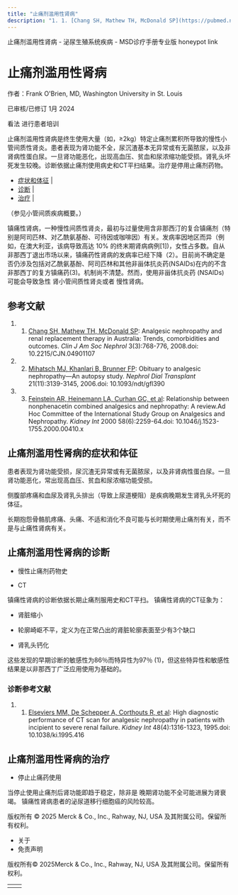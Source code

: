 ```yaml
---
title: "止痛剂滥用性肾病"
description: "1. 1. [Chang SH, Mathew TH, McDonald SP](https://pubmed.ncbi.nlm.nih.gov/18272825/): Analgesic nephropathy and renal replacement therapy in Australia: Trends, comorbidities and outcomes. _Clin J Am Soc Nephrol_ 3(3):768-776, 2008.doi: 10.2215/CJN.04901107"
---
```


﻿止痛剂滥用性肾病 \- 泌尿生殖系统疾病 \- MSD诊疗手册专业版 honeypot link

# 止痛剂滥用性肾病

作者：Frank O'Brien, MD, Washington University in St. Louis

已审核/已修订 1月 2024

看法 进行患者培训

止痛剂滥用性肾病是终生使用大量（如，≥2kg）特定止痛剂累积所导致的慢性小管间质性肾炎。患者表现为肾功能不全，尿沉渣基本无异常或有无菌脓尿，以及非肾病性蛋白尿。一旦肾功能恶化，出现高血压、贫血和尿浓缩功能受损。肾乳头坏死发生较晚。诊断依据止痛剂使用病史和CT平扫结果。治疗是停用止痛剂药物。

- [症状和体征](#症状和体征_v25245803_zh) \|
- [诊断](#诊断_v25245808_zh) \|
- [治疗](#治疗_v25245824_zh) \|

（参见小管间质疾病概要。）

镇痛性肾病，一种慢性间质性肾炎，最初与过量使用含非那西汀的复合镇痛剂（特别是阿司匹林、对乙酰氨基酚、可待因或咖啡因）有关。发病率因地区而异（例如，在澳大利亚，该病导致高达 10% 的终末期肾病病例\[1\])，女性占多数。自从非那西丁退出市场以来，镇痛药性肾病的发病率已经下降（2）。目前尚不确定是否仍涉及包括对乙酰氨基酚、阿司匹林和其他非甾体抗炎药(NSAIDs)在内的不含非那西丁的复方镇痛药(3)。机制尚不清楚。然而，使用非甾体抗炎药 (NSAIDs) 可能会导致急性 肾小管间质性肾炎或者 慢性肾病。

## 参考文献

1. 1. [Chang SH, Mathew TH, McDonald SP](https://pubmed.ncbi.nlm.nih.gov/18272825/): Analgesic nephropathy and renal replacement therapy in Australia: Trends, comorbidities and outcomes. _Clin J Am Soc Nephrol_ 3(3):768-776, 2008.doi: 10.2215/CJN.04901107

2. 2. [Mihatsch MJ, Khanlari B, Brunner FP](https://pubmed.ncbi.nlm.nih.gov/16891638/): Obituary to analgesic nephropathy—An autopsy study. _Nephrol Dial Transplant_ 21(11):3139-3145, 2006.doi: 10.1093/ndt/gfl390

3. 3. [Feinstein AR, Heinemann LA, Curhan GC, et al](https://pubmed.ncbi.nlm.nih.gov/11115060/): Relationship between nonphenacetin combined analgesics and nephropathy: A review.Ad Hoc Committee of the International Study Group on Analgesics and Nephropathy. _Kidney Int_ 2000 58(6):2259-64.doi: 10.1046/j.1523-1755.2000.00410.x


## 止痛剂滥用性肾病的症状和体征

患者表现为肾功能受损，尿沉渣无异常或有无菌脓尿，以及非肾病性蛋白尿。一旦肾功能恶化，常出现高血压、贫血和尿浓缩功能受损。

侧腹部疼痛和血尿及肾乳头排出（导致上尿道梗阻）是疾病晚期发生肾乳头坏死的体征。

长期抱怨骨骼肌疼痛、头痛、不适和消化不良可能与长时期使用止痛剂有关，而不是与止痛性肾病有关。

## 止痛剂滥用性肾病的诊断

- 慢性止痛剂药物史

- CT


镇痛性肾病的诊断依据长期止痛剂服用史和CT平扫。 镇痛性肾病的CT征象为：

- 肾脏缩小

- 轮廓崎岖不平，定义为在正常凸出的肾脏轮廓表面至少有3个缺口

- 肾乳头钙化


这些发现的早期诊断的敏感性为86％而特异性为97％ (1)，但这些特异性和敏感性结果是以非那西丁广泛应用使用为基础的。

### 诊断参考文献

1. 1. [Elseviers MM, De Schepper A, Corthouts R, et al](https://pubmed.ncbi.nlm.nih.gov/8569094/): High diagnostic performance of CT scan for analgesic nephropathy in patients with incipient to severe renal failure. _Kidney Int_ 48(4):1316-1323, 1995.doi: 10.1038/ki.1995.416


## 止痛剂滥用性肾病的治疗

- 停止止痛药使用


当停止使用止痛剂后肾功能即趋于稳定，除非是 晚期肾功能不全可能进展为肾衰竭。 镇痛性肾病患者的泌尿道移行细胞癌的风险较高。



版权所有 © 2025
Merck & Co., Inc., Rahway, NJ, USA 及其附属公司。保留所有权利。

- 关于
- 免责声明

版权所有© 2025Merck & Co., Inc., Rahway, NJ, USA 及其附属公司。保留所有权利。

|     |     |
| --- | --- |
|  |  |